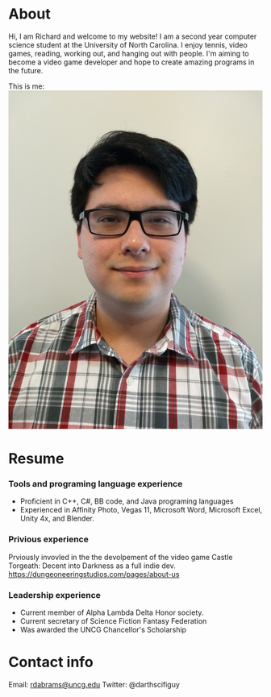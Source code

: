 # About

Hi, I am Richard and welcome to my website! I am a second year computer science student at the University of North Carolina. I enjoy tennis, video games, reading, working out, and hanging out with people. I'm aiming to become a video game developer and hope to create amazing programs in the future.

This is me:
![alt text](https://github.com/Darthscifiguy/Darthscifiguy.github.io/blob/master/picture.jpg)

# Resume

### Tools and programing language experience
* Proficient in C++, C#, BB code, and Java programing languages
* Experienced in Affinity Photo, Vegas 11, Microsoft Word, Microsoft Excel, Unity 4x, and Blender.


### Privious experience

Prviously invovled in the the devolpement of the video game Castle Torgeath: Decent into Darkness as a full indie dev. https://dungeoneeringstudios.com/pages/about-us


### Leadership experience
* Current member of Alpha Lambda Delta Honor society.
* Current secretary of Science Fiction Fantasy Federation 
* Was awarded the UNCG Chancellor's Scholarship

# Contact info

Email: rdabrams@uncg.edu
Twitter: @darthscifiguy
